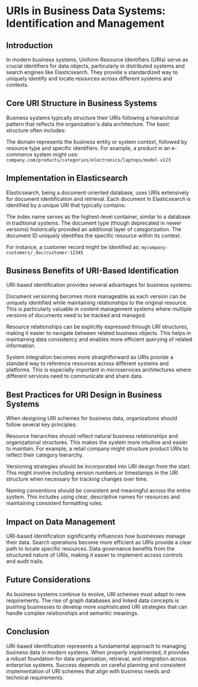 # URIs in Business Data Systems: Identification and Management

## Introduction
In modern business systems, Uniform Resource Identifiers (URIs) serve as crucial identifiers for data objects, particularly in distributed systems and search engines like Elasticsearch. They provide a standardized way to uniquely identify and locate resources across different systems and contexts.

## Core URI Structure in Business Systems
Business systems typically structure their URIs following a hierarchical pattern that reflects the organization's data architecture. The basic structure often includes:

The domain represents the business entity or system context, followed by resource type and specific identifiers. For example, a product in an e-commerce system might use: `company.com/products/categories/electronics/laptops/model-x123`

## Implementation in Elasticsearch
Elasticsearch, being a document-oriented database, uses URIs extensively for document identification and retrieval. Each document in Elasticsearch is identified by a unique URI that typically contains:

The index name serves as the highest-level container, similar to a database in traditional systems. The document type (though deprecated in newer versions) historically provided an additional layer of categorization. The document ID uniquely identifies the specific resource within its context.

For instance, a customer record might be identified as: `mycompany-customers/_doc/customer-12345`

## Business Benefits of URI-Based Identification

URI-based identification provides several advantages for business systems:

Document versioning becomes more manageable as each version can be uniquely identified while maintaining relationships to the original resource. This is particularly valuable in content management systems where multiple versions of documents need to be tracked and managed.

Resource relationships can be explicitly expressed through URI structures, making it easier to navigate between related business objects. This helps in maintaining data consistency and enables more efficient querying of related information.

System integration becomes more straightforward as URIs provide a standard way to reference resources across different systems and platforms. This is especially important in microservices architectures where different services need to communicate and share data.

## Best Practices for URI Design in Business Systems

When designing URI schemes for business data, organizations should follow several key principles:

Resource hierarchies should reflect natural business relationships and organizational structures. This makes the system more intuitive and easier to maintain. For example, a retail company might structure product URIs to reflect their category hierarchy.

Versioning strategies should be incorporated into URI design from the start. This might involve including version numbers or timestamps in the URI structure when necessary for tracking changes over time.

Naming conventions should be consistent and meaningful across the entire system. This includes using clear, descriptive names for resources and maintaining consistent formatting rules.

## Impact on Data Management

URI-based identification significantly influences how businesses manage their data. Search operations become more efficient as URIs provide a clear path to locate specific resources. Data governance benefits from the structured nature of URIs, making it easier to implement access controls and audit trails.

## Future Considerations

As business systems continue to evolve, URI schemes must adapt to new requirements. The rise of graph databases and linked data concepts is pushing businesses to develop more sophisticated URI strategies that can handle complex relationships and semantic meanings.

## Conclusion

URI-based identification represents a fundamental approach to managing business data in modern systems. When properly implemented, it provides a robust foundation for data organization, retrieval, and integration across enterprise systems. Success depends on careful planning and consistent implementation of URI schemes that align with business needs and technical requirements.
